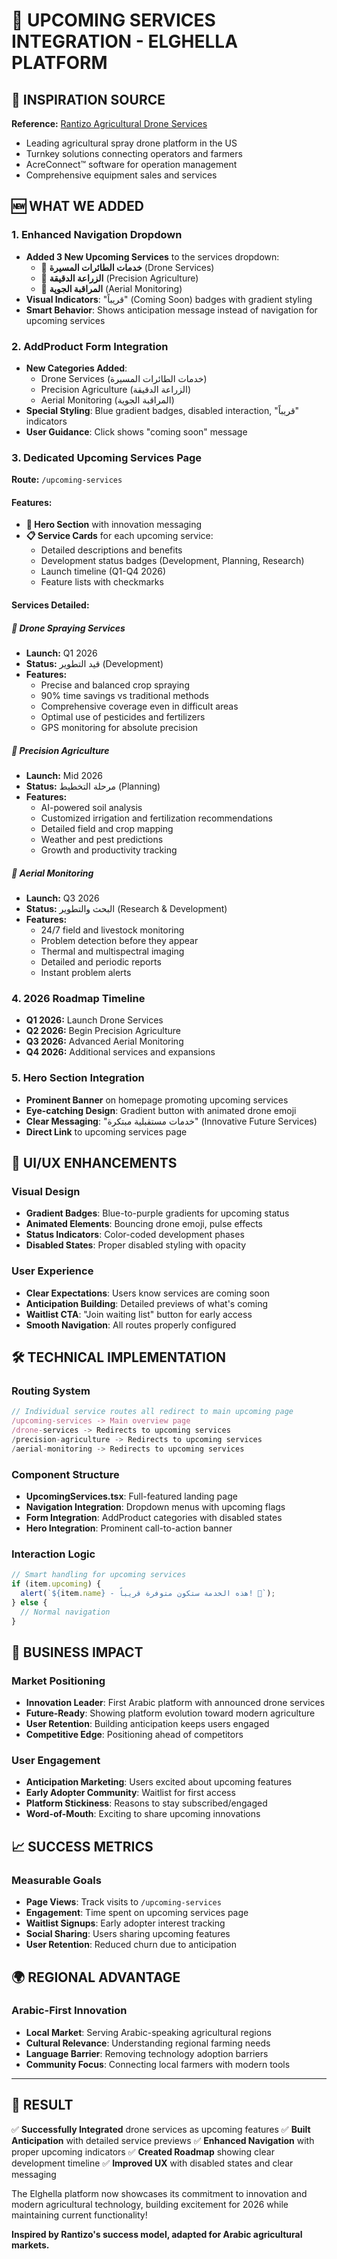 # 🚁 UPCOMING SERVICES INTEGRATION - ELGHELLA PLATFORM

## 🎯 INSPIRATION SOURCE
**Reference:** [Rantizo Agricultural Drone Services](https://www.rantizo.com/)
- Leading agricultural spray drone platform in the US
- Turnkey solutions connecting operators and farmers
- AcreConnect™ software for operation management
- Comprehensive equipment sales and services

## 🆕 WHAT WE ADDED

### 1. **Enhanced Navigation Dropdown**
- **Added 3 New Upcoming Services** to the services dropdown:
  - 🚁 **خدمات الطائرات المسيرة** (Drone Services)
  - 🎯 **الزراعة الدقيقة** (Precision Agriculture)  
  - 📡 **المراقبة الجوية** (Aerial Monitoring)
- **Visual Indicators**: "قريباً" (Coming Soon) badges with gradient styling
- **Smart Behavior**: Shows anticipation message instead of navigation for upcoming services

### 2. **AddProduct Form Integration**
- **New Categories Added**:
  - Drone Services (خدمات الطائرات المسيرة)
  - Precision Agriculture (الزراعة الدقيقة)
  - Aerial Monitoring (المراقبة الجوية)
- **Special Styling**: Blue gradient badges, disabled interaction, "قريباً" indicators
- **User Guidance**: Click shows "coming soon" message

### 3. **Dedicated Upcoming Services Page**
**Route:** `/upcoming-services`

#### **Features:**
- **🌟 Hero Section** with innovation messaging
- **📋 Service Cards** for each upcoming service:
  - Detailed descriptions and benefits
  - Development status badges (Development, Planning, Research)
  - Launch timeline (Q1-Q4 2026)
  - Feature lists with checkmarks

#### **Services Detailed:**

##### **🚁 Drone Spraying Services**
- **Launch:** Q1 2026
- **Status:** قيد التطوير (Development)
- **Features:**
  - Precise and balanced crop spraying
  - 90% time savings vs traditional methods
  - Comprehensive coverage even in difficult areas
  - Optimal use of pesticides and fertilizers
  - GPS monitoring for absolute precision

##### **🎯 Precision Agriculture**  
- **Launch:** Mid 2026
- **Status:** مرحلة التخطيط (Planning)
- **Features:**
  - AI-powered soil analysis
  - Customized irrigation and fertilization recommendations
  - Detailed field and crop mapping
  - Weather and pest predictions
  - Growth and productivity tracking

##### **📡 Aerial Monitoring**
- **Launch:** Q3 2026  
- **Status:** البحث والتطوير (Research & Development)
- **Features:**
  - 24/7 field and livestock monitoring
  - Problem detection before they appear
  - Thermal and multispectral imaging
  - Detailed and periodic reports
  - Instant problem alerts

### 4. **2026 Roadmap Timeline**
- **Q1 2026:** Launch Drone Services
- **Q2 2026:** Begin Precision Agriculture
- **Q3 2026:** Advanced Aerial Monitoring
- **Q4 2026:** Additional services and expansions

### 5. **Hero Section Integration**
- **Prominent Banner** on homepage promoting upcoming services
- **Eye-catching Design**: Gradient button with animated drone emoji
- **Clear Messaging**: "خدمات مستقبلية مبتكرة" (Innovative Future Services)
- **Direct Link** to upcoming services page

## 🎨 UI/UX ENHANCEMENTS

### **Visual Design**
- **Gradient Badges**: Blue-to-purple gradients for upcoming status
- **Animated Elements**: Bouncing drone emoji, pulse effects
- **Status Indicators**: Color-coded development phases
- **Disabled States**: Proper disabled styling with opacity

### **User Experience**
- **Clear Expectations**: Users know services are coming soon
- **Anticipation Building**: Detailed previews of what's coming
- **Waitlist CTA**: "Join waiting list" button for early access
- **Smooth Navigation**: All routes properly configured

## 🛠️ TECHNICAL IMPLEMENTATION

### **Routing System**
```typescript
// Individual service routes all redirect to main upcoming page
/upcoming-services -> Main overview page
/drone-services -> Redirects to upcoming services
/precision-agriculture -> Redirects to upcoming services  
/aerial-monitoring -> Redirects to upcoming services
```

### **Component Structure**
- **UpcomingServices.tsx**: Full-featured landing page
- **Navigation Integration**: Dropdown menus with upcoming flags
- **Form Integration**: AddProduct categories with disabled states
- **Hero Integration**: Prominent call-to-action banner

### **Interaction Logic**
```javascript
// Smart handling for upcoming services
if (item.upcoming) {
  alert(`${item.name} - هذه الخدمة ستكون متوفرة قريباً! 🚀`);
} else {
  // Normal navigation
}
```

## 🎯 BUSINESS IMPACT

### **Market Positioning**
- **Innovation Leader**: First Arabic platform with announced drone services
- **Future-Ready**: Showing platform evolution toward modern agriculture
- **User Retention**: Building anticipation keeps users engaged
- **Competitive Edge**: Positioning ahead of competitors

### **User Engagement**
- **Anticipation Marketing**: Users excited about upcoming features
- **Early Adopter Community**: Waitlist for first access
- **Platform Stickiness**: Reasons to stay subscribed/engaged
- **Word-of-Mouth**: Exciting to share upcoming innovations

## 📈 SUCCESS METRICS

### **Measurable Goals**
- **Page Views**: Track visits to `/upcoming-services`
- **Engagement**: Time spent on upcoming services page
- **Waitlist Signups**: Early adopter interest tracking
- **Social Sharing**: Users sharing upcoming features
- **User Retention**: Reduced churn due to anticipation

## 🌍 REGIONAL ADVANTAGE

### **Arabic-First Innovation**
- **Local Market**: Serving Arabic-speaking agricultural regions
- **Cultural Relevance**: Understanding regional farming needs
- **Language Barrier**: Removing technology adoption barriers
- **Community Focus**: Connecting local farmers with modern tools

---

## 🎉 RESULT

✅ **Successfully Integrated** drone services as upcoming features
✅ **Built Anticipation** with detailed service previews
✅ **Enhanced Navigation** with proper upcoming indicators
✅ **Created Roadmap** showing clear development timeline
✅ **Improved UX** with disabled states and clear messaging

The Elghella platform now showcases its commitment to innovation and modern agricultural technology, building excitement for 2026 while maintaining current functionality!

**Inspired by Rantizo's success model, adapted for Arabic agricultural markets.**